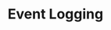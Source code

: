---
title: Event Logging
eleventyNavigation:
  key: v3-various-event-logging
  title: Event Logging
  parent: v3-various
  order: 20
---
